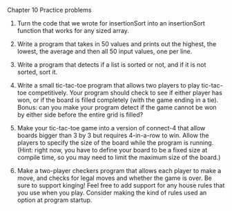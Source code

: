 Chapter 10 Practice problems

1. Turn the code that we wrote for insertionSort into an insertionSort function that works for any sized array.

2. Write a program that takes in 50 values and prints out the highest, the lowest, the average and then all 50 input values, one per line.

3. Write a program that detects if a list is sorted or not, and if it is not sorted, sort it.

4. Write a small tic-tac-toe program that allows two players to play tic-tac-toe competitively. Your program should check to see if either player has won, or if the board is filled completely (with the game ending in a tie). Bonus: can you make your program detect if the game cannot be won by either side before the entire grid is filled?

5. Make your tic-tac-toe game into a version of connect-4 that allow boards bigger than 3 by 3 but requires 4-in-a-row to win. Allow the players to specify the size of the board while the program is running. (Hint: right now, you have to define your board to be a fixed size at compile time, so you may need to limit the maximum size of the board.)

6. Make a two-player checkers program that allows each player to make a move, and checks for legal moves and whether the game is over. Be sure to support kinging! Feel free to add support for any house rules that you use when you play. Consider making the kind of rules used an option at program startup.